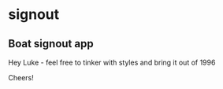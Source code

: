 # signout
## Boat signout app

Hey Luke - feel free to tinker with styles and bring it out of 1996

Cheers!
